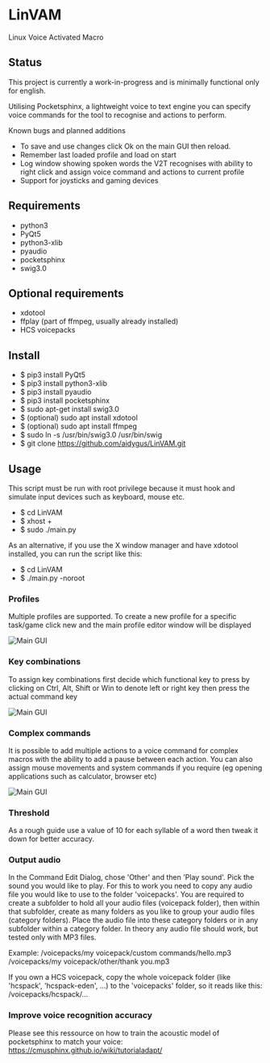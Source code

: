 # LinVAM
Linux Voice Activated Macro

## Status
This project is currently a work-in-progress and is minimally functional only for english.

Utilising Pocketsphinx, a lightweight voice to text engine you can specify voice commands for the tool to recognise and actions to perform.

Known bugs and planned additions
- To save and use changes click Ok on the main GUI then reload.
- Remember last loaded profile and load on start
- Log window showing spoken words the V2T recognises with ability to right click and assign voice command and actions to current profile
- Support for joysticks and gaming devices

## Requirements
- python3
- PyQt5
- python3-xlib
- pyaudio
- pocketsphinx
- swig3.0

## Optional requirements
- xdotool
- ffplay (part of ffmpeg, usually already installed)
- HCS voicepacks

## Install
- $ pip3 install PyQt5
- $ pip3 install python3-xlib
- $ pip3 install pyaudio
- $ pip3 install pocketsphinx
- $ sudo apt-get install swig3.0
- $ (optional) sudo apt install xdotool
- $ (optional) sudo apt install ffmpeg
- $ sudo ln -s /usr/bin/swig3.0 /usr/bin/swig
- $ git clone https://github.com/aidygus/LinVAM.git

## Usage
This script must be run with root privilege because it must hook and simulate input devices such as keyboard, mouse etc.
- $ cd LinVAM
- $ xhost +
- $ sudo ./main.py

As an alternative, if you use the X window manager and have xdotool installed, you can run the script like this:
- $ cd LinVAM
- $ ./main.py -noroot

### Profiles
Multiple profiles are supported.  To create a new profile for a specific task/game click new and the main profile editor window will be displayed

![Main GUI](https://raw.githubusercontent.com/aidygus/LinVAM/master/.img/gui.png)
### Key combinations
To assign key combinations first decide which functional key to press by clicking on Ctrl, Alt, Shift or Win to denote left or right key then press the actual command key

![Main GUI](https://raw.githubusercontent.com/aidygus/LinVAM/master/.img/combination.png)
### Complex commands
It is possible to add multiple actions to a voice command for complex macros with the ability to add a pause between each action.
You can also assign mouse movements and system commands if you require (eg opening applications such as calculator, browser etc)

![Main GUI](https://raw.githubusercontent.com/aidygus/LinVAM/master/.img/complex.png)
### Threshold
As a rough guide use a value of 10 for each syllable of a word then tweak it down for better accuracy.

### Output audio
In the Command Edit Dialog, chose 'Other' and then 'Play sound'. Pick the sound you would like to play.
For this to work you need to copy any audio file you would like to use to the folder 'voicepacks'.
You are required to create a subfolder to hold all your audio files (voicepack folder), then within that subfolder, create as many folders as you like to group your audio files (category folders).
Place the audio file into these category folders or in any subfolder within a category folder.
In theory any audio file should work, but tested only with MP3 files.

Example:
/voicepacks/my voicepack/custom commands/hello.mp3
/voicepacks/my voicepack/other/thank you.mp3

If you own a HCS voicepack, copy the whole voicepack folder (like 'hcspack', 'hcspack-eden', ...) to the 'voicepacks' folder, so it reads like this:
/voicepacks/hcspack/...

### Improve voice recognition accuracy
Please see this ressource on how to train the acoustic model of pocketsphinx to match your voice:
https://cmusphinx.github.io/wiki/tutorialadapt/